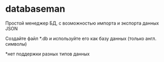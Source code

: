 # databaseman
Простой менеджер БД, с возможностью импорта и экспорта данных JSON

Создайте файл *.db и используйте его как базу данных (только англ. символы)

*нет поддержки разных типов данных
